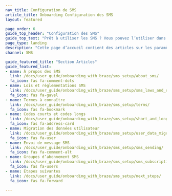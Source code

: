 ```yaml
---
nav_title: Configuration de SMS
article_title: Onboarding Configuration des SMS
layout: featured

page_order: 6
guide_top_header: "Configuration des SMS"
guide_top_text: "Prêt à utiliser les SMS ? Vous pouvez l’utiliser dans nos campagnes ou outils Canvas. Mais en premier lieu, vous devez probablement vous préparer et apprendre à connaître les SMS avec Braze."
page_type: landing
description: "Cette page d’accueil contient des articles sur les paramètres des SMS. Vous trouverez ici des ressources sur l’élaboration de messages SMS, les lois et réglementations SMS, les termes à connaître, etc."
channel: SMS

guide_featured_title: "Section Articles"
guide_featured_list:
- name: À propos des SMS
  link: /docs/user_guide/onboarding_with_braze/sms_setup/about_sms/
  fa_icon: fas fa-comment-dots
- name: Lois et réglementations SMS
  link: /docs/user_guide/onboarding_with_braze/sms_setup/sms_laws_and_regulations/
  fa_icon: fas fa-gavel
- name: Termes à connaître
  link: /docs/user_guide/onboarding_with_braze/sms_setup/terms/
  fa_icon: fas fa-bookmark
- name: Codes courts et codes longs
  link: /docs/user_guide/onboarding_with_braze/sms_setup/short_and_long_codes/
  fa_icon: fas fa-address-card
- name: Migration des données utilisateur
  link: /docs/user_guide/onboarding_with_braze/sms_setup/user_data_migration/
  fa_icon: fas fa-user
- name: Envoi de message SMS
  link: /docs/user_guide/onboarding_with_braze/sms_setup/sms_sending/
  fa_icon: fas fa-comment-alt
- name: Groupes d’abonnement SMS
  link: /docs/user_guide/onboarding_with_braze/sms_setup/sms_subscription_groups/
  fa_icon: fas fa-users
- name: Étapes suivantes
  link: /docs/user_guide/onboarding_with_braze/sms_setup/next_steps/
  fa_icon: fas fa-forward
  
---
```

<br>

